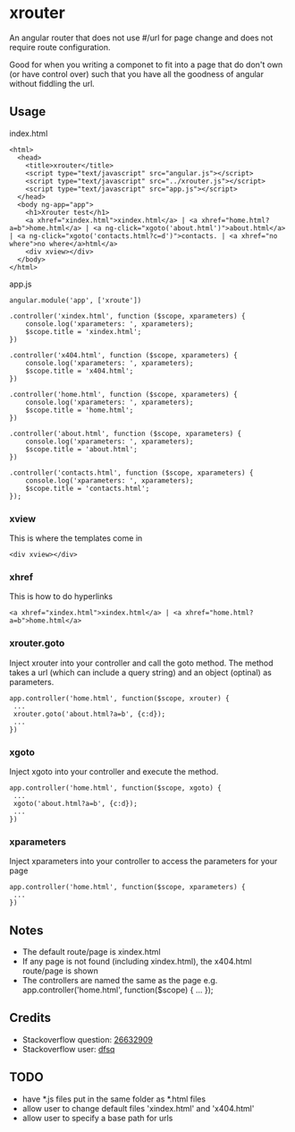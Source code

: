 # xrouter
An angular router that does not use #/url for page change and does not require route configuration.

Good for when you writing a componet to fit into a page that do don't own (or have control over) such that you have all the goodness of angular without fiddling the url.


## Usage

index.html
```
<html>
  <head>
    <title>xrouter</title>
    <script type="text/javascript" src="angular.js"></script>
    <script type="text/javascript" src="../xrouter.js"></script>
    <script type="text/javascript" src="app.js"></script>
  </head>
  <body ng-app="app">
    <h1>Xrouter test</h1>
    <a xhref="xindex.html">xindex.html</a> | <a xhref="home.html?a=b">home.html</a> | <a ng-click="xgoto('about.html')">about.html</a> | <a ng-click="xgoto('contacts.html?c=d')">contacts. | <a xhref="no where">no where</a>html</a> 
    <div xview></div>
  </body>
</html>
```

app.js
```
angular.module('app', ['xroute'])

.controller('xindex.html', function ($scope, xparameters) {
	console.log('xparameters: ', xparameters);
	$scope.title = 'xindex.html';
})

.controller('x404.html', function ($scope, xparameters) {
	console.log('xparameters: ', xparameters);
	$scope.title = 'x404.html';
})

.controller('home.html', function ($scope, xparameters) {
	console.log('xparameters: ', xparameters);
	$scope.title = 'home.html';
})

.controller('about.html', function ($scope, xparameters) {
	console.log('xparameters: ', xparameters);
	$scope.title = 'about.html';
})

.controller('contacts.html', function ($scope, xparameters) {
	console.log('xparameters: ', xparameters);
	$scope.title = 'contacts.html';
});
```

### xview
This is where the templates come in

```
<div xview></div>
```

### xhref
This is how to do hyperlinks

```
<a xhref="xindex.html">xindex.html</a> | <a xhref="home.html?a=b">home.html</a>
```


### xrouter.goto
Inject xrouter into your controller and call the goto method.
The method takes a url (which can include a query string) and an object (optinal) as parameters.

```
app.controller('home.html', function($scope, xrouter) {
 ...
 xrouter.goto('about.html?a=b', {c:d});
 ...
})
```


### xgoto
Inject xgoto into your controller and execute the method.

```
app.controller('home.html', function($scope, xgoto) {
 ...
 xgoto('about.html?a=b', {c:d});
 ...
})
```


### xparameters
Inject xparameters into your controller to access the parameters for your page

```
app.controller('home.html', function($scope, xparameters) {
 ...
})
```

## Notes
- The default route/page is xindex.html
- If any page is not found (including xindex.html), the x404.html route/page is shown
- The controllers are named the same as the page e.g. app.controller('home.html', function($scope) { ... });

## Credits
- Stackoverflow question: <a href="http://stackoverflow.com/questions/26632909" target="_blank">26632909</a>
- Stackoverflow user: <a href="http://stackoverflow.com/users/949476/dfsq" target="_blank">dfsq</a>


## TODO
- have *.js files put in the same folder as *.html files
- allow user to change default files 'xindex.html' and 'x404.html'
- allow user to specify a base path for urls
